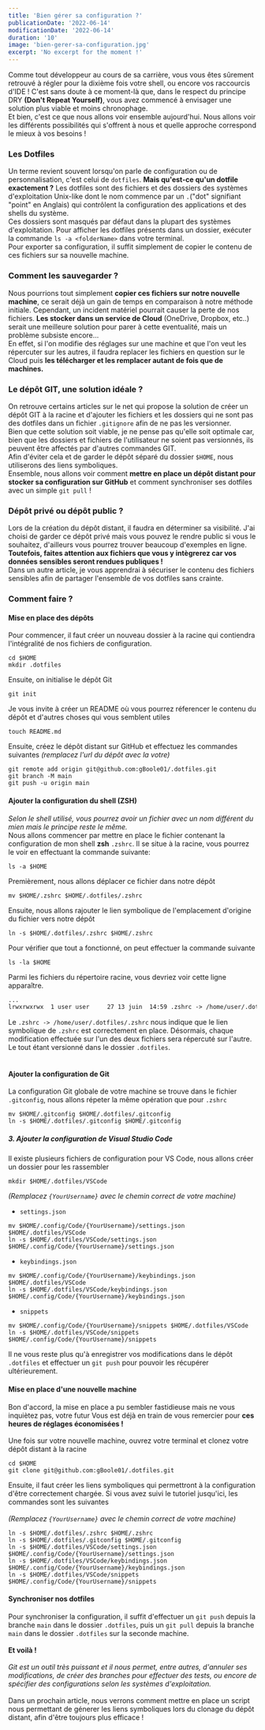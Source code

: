 ```yaml
---
title: 'Bien gérer sa configuration ?'
publicationDate: '2022-06-14'
modificationDate: '2022-06-14'
duration: '10'
image: 'bien-gerer-sa-configuration.jpg'
excerpt: 'No excerpt for the moment !'
---
```

Comme tout développeur au cours de sa carrière, vous vous êtes sûrement retrouvé à régler pour la dixième fois votre shell, ou encore vos raccourcis d'IDE !
C'est sans doute à ce moment-là que, dans le respect du principe DRY **(Don't Repeat Yourself)**, vous avez commencé à envisager une solution plus viable et moins chronophage.<br/>
Et bien, c'est ce que nous allons voir ensemble aujourd'hui. Nous allons voir les différents possibilités qui s'offrent à nous et quelle approche correspond le mieux à vos besoins ! 

### Les Dotfiles

Un terme revient souvent lorsqu'on parle de configuration ou de personnalisation, c'est celui de `dotfiles`. **Mais qu'est-ce qu'un dotfile exactement ?** Les dotfiles sont des fichiers et des dossiers des systèmes d'exploitation Unix-like dont le nom commence par un `.`("dot" signifiant "point" en Anglais) qui contrôlent la configuration des applications et des shells du système.<br />
Ces dossiers sont masqués par défaut dans la plupart des systèmes d'exploitation. Pour afficher les dotfiles présents dans un dossier, exécuter la commande `ls -a <folderName>` dans votre terminal.<br />
Pour exporter sa configuration, il suffit simplement de copier le contenu de ces fichiers sur sa nouvelle machine.

### Comment les sauvegarder ? 

Nous pourrions tout simplement **copier ces fichiers sur notre nouvelle machine**, ce serait déjà un gain de temps en comparaison à notre méthode initiale. Cependant, un incident matériel pourrait causer la perte de nos fichiers. **Les stocker dans un service de Cloud** (OneDrive, Dropbox, etc..) serait une meilleure solution pour parer à cette eventualité, mais un problème subsiste encore...<br/>
En effet, si l'on modifie des réglages sur une machine et que l'on veut les répercuter sur les autres, il faudra replacer les fichiers en question sur le Cloud puis **les télécharger et les remplacer autant de fois que de machines.**

### Le dépôt GIT, une solution idéale ?

On retrouve certains articles sur le net qui propose la solution de créer un dépôt GIT à la racine et d'ajouter les fichiers et les dossiers qui ne sont pas des dotfiles dans un fichier `.gitignore` afin de ne pas les versionner.<br/>
Bien que cette solution soit viable, je ne pense pas qu'elle soit optimale car, bien que les dossiers et fichiers de l'utilisateur ne soient pas versionnés, ils peuvent être affectés par d'autres commandes GIT.<br/>
Afin d'éviter cela et de garder le dépôt séparé du dossier `$HOME`, nous utiliserons des liens symboliques.<br/>
Ensemble, nous allons voir comment **mettre en place un dépôt distant pour stocker sa configuration sur GitHub** et comment synchroniser ses dotfiles avec un simple `git pull` !

### Dépôt privé ou dépôt public ?

Lors de la création du dépôt distant, il faudra en déterminer sa visibilité. J'ai choisi de garder ce dépôt privé mais vous pouvez le rendre public si vous le souhaitez, d'ailleurs vous pourrez trouver beaucoup d'exemples en ligne. **Toutefois, faites attention aux fichiers que vous y intègrerez car vos données sensibles seront rendues publiques !**<br/>
Dans un autre article, je vous apprendrai à sécuriser le contenu des fichiers sensibles afin de partager l'ensemble de vos dotfiles sans crainte.

### Comment faire ?

#### Mise en place des dépôts
Pour commencer, il faut créer un nouveau dossier à la racine qui contiendra l'intégralité de nos fichiers de configuration.

```
cd $HOME
mkdir .dotfiles
```

Ensuite, on initialise le dépôt Git

```
git init
```

Je vous invite à créer un README où vous pourrez réferencer le contenu du dépôt et d'autres choses qui vous semblent utiles

```
touch README.md
```

Ensuite, créez le dépôt distant sur GitHub et effectuez les commandes suivantes *(remplacez l'url du dépôt avec la votre)*

```
git remote add origin git@github.com:gBoole01/.dotfiles.git
git branch -M main
git push -u origin main
```

#### Ajouter la configuration du shell (ZSH)
*Selon le shell utilisé, vous pourrez avoir un fichier avec un nom différent du mien mais le principe reste le même.*<br/>
Nous allons commencer par mettre en place le fichier contenant la configuration de mon shell **zsh** `.zshrc`. Il se situe à la racine, vous pourrez le voir en effectuant la commande suivante:

```
ls -a $HOME
```

Premièrement, nous allons déplacer ce fichier dans notre dépôt

```
mv $HOME/.zshrc $HOME/.dotfiles/.zshrc
```

Ensuite, nous allons rajouter le lien symbolique de l'emplacement d'origine du fichier vers notre dépôt

```
ln -s $HOME/.dotfiles/.zshrc $HOME/.zshrc
```

Pour vérifier que tout a fonctionné, on peut effectuer la commande suivante


```
ls -la $HOME
```

Parmi les fichiers du répertoire racine, vous devriez voir cette ligne apparaître.

```html
...
lrwxrwxrwx  1 user user     27 13 juin  14:59 .zshrc -> /home/user/.dotfiles/.zshrc
```

Le `.zshrc -> /home/user/.dotfiles/.zshrc` nous indique que le lien symbolique de `.zshrc` est correctement en place. Désormais, chaque modification effectuée sur l'un des deux fichiers sera répercuté sur l'autre. Le tout étant versionné dans le dossier `.dotfiles`.<br/>
<br/>

#### Ajouter la configuration de Git
La configuration Git globale de votre machine se trouve dans le fichier `.gitconfig`, nous allons répeter la même opération que pour `.zshrc`
```
mv $HOME/.gitconfig $HOME/.dotfiles/.gitconfig
ln -s $HOME/.dotfiles/.gitconfig $HOME/.gitconfig
```
##### 3. Ajouter la configuration de Visual Studio Code
Il existe plusieurs fichiers de configuration pour VS Code, nous allons créer un dossier pour les rassembler
```
mkdir $HOME/.dotfiles/VSCode
```

*(Remplacez `{YourUsername}` avec le chemin correct de votre machine)*

- `settings.json`
```
mv $HOME/.config/Code/{YourUsername}/settings.json $HOME/.dotfiles/VSCode
ln -s $HOME/.dotfiles/VSCode/settings.json $HOME/.config/Code/{YourUsername}/settings.json

```
- `keybindings.json`
```
mv $HOME/.config/Code/{YourUsername}/keybindings.json $HOME/.dotfiles/VSCode
ln -s $HOME/.dotfiles/VSCode/keybindings.json $HOME/.config/Code/{YourUsername}/keybindings.json

```
- `snippets`
```
mv $HOME/.config/Code/{YourUsername}/snippets $HOME/.dotfiles/VSCode
ln -s $HOME/.dotfiles/VSCode/snippets $HOME/.config/Code/{YourUsername}/snippets

```

Il ne vous reste plus qu'à enregistrer vos modifications dans le dépôt `.dotfiles` et effectuer un `git push` pour pouvoir les récupérer ultérieurement.

#### Mise en place d'une nouvelle machine

Bon d'accord, la mise en place a pu sembler fastidieuse mais ne vous inquiètez pas, votre futur Vous est déjà en train de vous remercier pour **ces heures de réglages économisées !**<br/>
<br/>
Une fois sur votre nouvelle machine, ouvrez votre terminal et clonez votre dépôt distant à la racine

```
cd $HOME
git clone git@github.com:gBoole01/.dotfiles.git
```

Ensuite, il faut créer les liens symboliques qui permettront à la configuration d'être correctement chargée.
Si vous avez suivi le tutoriel jusqu'ici, les commandes sont les suivantes<br/>
<br/>
*(Remplacez `{YourUsername}` avec le chemin correct de votre machine)*
```
ln -s $HOME/.dotfiles/.zshrc $HOME/.zshrc
ln -s $HOME/.dotfiles/.gitconfig $HOME/.gitconfig
ln -s $HOME/.dotfiles/VSCode/settings.json $HOME/.config/Code/{YourUsername}/settings.json
ln -s $HOME/.dotfiles/VSCode/keybindings.json $HOME/.config/Code/{YourUsername}/keybindings.json
ln -s $HOME/.dotfiles/VSCode/snippets $HOME/.config/Code/{YourUsername}/snippets
```

#### Synchroniser nos dotfiles

Pour synchroniser la configuration, il suffit d'effectuer un `git push` depuis la branche `main` dans le dossier `.dotfiles`, puis un `git pull` depuis la branche `main` dans le dossier `.dotfiles` sur la seconde machine.<br/>
<br/>
**Et voilà !**<br/>
<br/>
*Git est un outil très puissant et il nous permet, entre autres, d'annuler ses modifications, de créer des branches pour effectuer des tests, ou encore de spécifier des configurations selon les systèmes d'exploitation.*<br/>
<br/>
Dans un prochain article, nous verrons comment mettre en place un script nous permettant de génerer les liens symboliques lors du clonage du dépôt distant, afin d'être toujours plus efficace !
